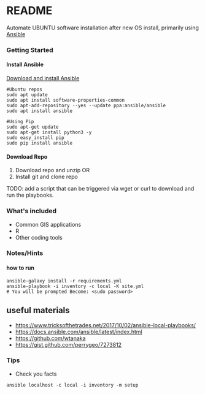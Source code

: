 # README #
Automate UBUNTU software installation after new OS install, primarily using [Ansible](https://www.ansible.com/)

### Getting Started ###

#### Install Ansible ####

[Download and install Ansible](https://docs.ansible.com/ansible/latest/installation_guide/intro_installation.html?extIdCarryOver=true&sc_cid=701f2000001OH7YAAW#latest-releases-via-apt-ubuntu)

```
#Ubuntu repos
sudo apt update
sudo apt install software-properties-common
sudo apt-add-repository --yes --update ppa:ansible/ansible
sudo apt install ansible
```

```
#Using Pip
sudo apt-get update
sudo apt-get install python3 -y
sudo easy_install pip
sudo pip install ansible
```

#### Download Repo ####

1. Download repo and unzip
OR
1. Install git and clone repo

TODO: add a script that can be triggered via wget or curl to download and run the playbooks.

### What's included ###

* Common GIS applications
* R
* Other coding tools

### Notes/Hints ###

#### how to run ####
```
ansible-galaxy install -r requirements.yml
ansible-playbook -i inventory -c local -K site.yml
# You will be prompted Become: <sudo password>
```

## useful materials ##
* https://www.tricksofthetrades.net/2017/10/02/ansible-local-playbooks/
* https://docs.ansible.com/ansible/latest/index.html
* https://github.com/wtanaka
* https://gist.github.com/perrygeo/7273812

### Tips ###

* Check you facts
```
ansible localhost -c local -i inventory -m setup
```
